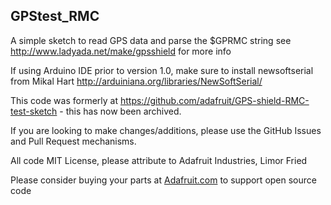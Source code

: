 ## GPStest_RMC

A simple sketch to read GPS data and parse the $GPRMC string 
see http://www.ladyada.net/make/gpsshield for more info

If using Arduino IDE prior to version 1.0,
make sure to install newsoftserial from Mikal Hart
http://arduiniana.org/libraries/NewSoftSerial/

This code was formerly at https://github.com/adafruit/GPS-shield-RMC-test-sketch - this has now been archived.

If you are looking to make changes/additions, please use the GitHub Issues and Pull Request mechanisms.

All code MIT License, please attribute to Adafruit Industries, Limor Fried

Please consider buying your parts at [Adafruit.com](https://www.adafruit.com) to support open source code
